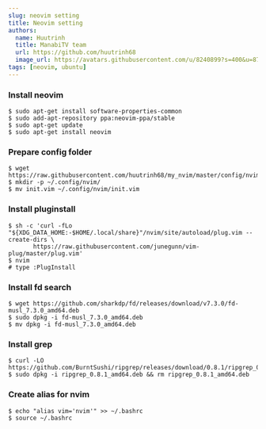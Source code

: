 ```yaml
---
slug: neovim setting
title: Neovim setting
authors:
  name: Huutrinh
  title: ManabiTV team
  url: https://github.com/huutrinh68
  image_url: https://avatars.githubusercontent.com/u/8240899?s=400&u=8719e17cf254c73acc2919380796dee58facdf59&v=4
tags: [neovim, ubuntu]
---
```

### Install neovim
```shell
$ sudo apt-get install software-properties-common
$ sudo add-apt-repository ppa:neovim-ppa/stable
$ sudo apt-get update
$ sudo apt-get install neovim
```

### Prepare config folder
```shell
$ wget https://raw.githubusercontent.com/huutrinh68/my_nvim/master/config/nvim/init.vim
$ mkdir -p ~/.config/nvim/
$ mv init.vim ~/.config/nvim/init.vim
```

### Install pluginstall
```shell
$ sh -c 'curl -fLo "${XDG_DATA_HOME:-$HOME/.local/share}"/nvim/site/autoload/plug.vim --create-dirs \
       https://raw.githubusercontent.com/junegunn/vim-plug/master/plug.vim'
$ nvim
# type :PlugInstall
```

### Install fd search
```shell
$ wget https://github.com/sharkdp/fd/releases/download/v7.3.0/fd-musl_7.3.0_amd64.deb
$ sudo dpkg -i fd-musl_7.3.0_amd64.deb
$ mv dpkg -i fd-musl_7.3.0_amd64.deb
```

### Install grep
```shell
$ curl -LO https://github.com/BurntSushi/ripgrep/releases/download/0.8.1/ripgrep_0.8.1_amd64.deb
$ sudo dpkg -i ripgrep_0.8.1_amd64.deb && rm ripgrep_0.8.1_amd64.deb
```

### Create alias for nvim
```shell
$ echo "alias vim='nvim'" >> ~/.bashrc
$ source ~/.bashrc
```
